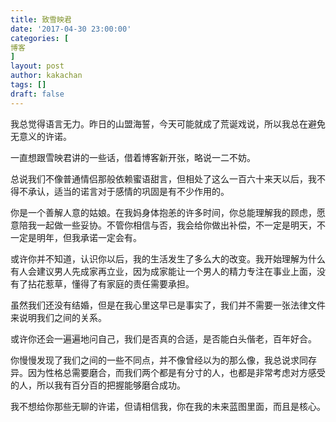 ```yaml
---
title: 致雪映君
date: '2017-04-30 23:00:00'
categories: [
博客
]
layout: post
author: kakachan
tags: []
draft: false
---
```


我总觉得语言无力。昨日的山盟海誓，今天可能就成了荒诞戏说，所以我总在避免无意义的许诺。

一直想跟雪映君讲的一些话，借着博客新开张，略说一二不妨。

总说我们不像普通情侣那般依赖蜜语甜言，但相处了这么一百六十来天以后，我不得不承认，适当的诺言对于感情的巩固是有不少作用的。

你是一个善解人意的姑娘。在我妈身体抱恙的许多时间，你总能理解我的顾虑，愿意陪我一起做一些妥协。不管你相信与否，我会给你做出补偿，不一定是明天，不一定是明年，但我承诺一定会有。

或许你并不知道，认识你以后，我的生活发生了多么大的改变。我开始理解为什么有人会建议男人先成家再立业，因为成家能让一个男人的精力专注在事业上面，没有了拈花惹草，懂得了有家庭的责任需要承担。

虽然我们还没有结婚，但是在我心里这早已是事实了，我们并不需要一张法律文件来说明我们之间的关系。

或许你还会一遍遍地问自己，我们是否真的合适，是否能白头偕老，百年好合。

你慢慢发现了我们之间的一些不同点，并不像曾经以为的那么像，我总说求同存异。因为性格总需要磨合，而我们两个都是有分寸的人，也都是非常考虑对方感受的人，所以我有百分百的把握能够磨合成功。

我不想给你那些无聊的许诺，但请相信我，你在我的未来蓝图里面，而且是核心。
